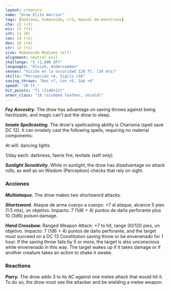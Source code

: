 ```yaml
---
layout: creature
name: "Drow Elite Warrior"
tags: [mediana, humanoide, cr5, manual-de-monstruos]
cha: 12 (+1)
wis: 13 (+1)
int: 11 (0)
con: 14 (+2)
dex: 18 (+4)
str: 13 (+1)
size: Humanoide Mediano (elf)
alignment: neutral evil
challenge: "5 (1,800 XP)"
languages: "Elvish, Undercommon"
senses: "Visión en la oscuridad 120 ft. (36 mts)"
skills: "Percepción +4, Sigilo +10"
saving_throws: "Des +7, Con +5, Sab +4"
speed: "30 ft."
hit_points: "71 (11d8+22)"
armor_class: "18 (studded leather, shield)"
---
```


***Fey Ancestry.*** The drow has advantage on saving throws against being hechizado, and magic can't put the drow to sleep.

***Innate Spellcasting.*** The drow's spellcasting ability is Charisma (spell save DC 12). It can innately cast the following spells, requiring no material components:

At will: dancing lights

1/day each: darkness, faerie fire, levitate (self only)

***Sunlight Sensitivity.*** While in sunlight, the drow has disadvantage on attack rolls, as well as on Wisdom (Perception) checks that rely on sight.

### Acciones

***Multiataque.*** The drow makes two shortsword attacks.

***Shortsword.*** Ataque de arma cuerpo a cuerpo: +7 al ataque, alcance 5 pies (1.5 mts), un objetivo. Impacto: 7 (1d6 + 4) puntos de daño perforante plus 10 (3d6) poison damage.

***Hand Crossbow.*** Ranged Weapon Attack: +7 to hit, range 30/120 pies, un objetivo. Impacto: 7 (1d6 + 4) puntos de daño perforante, and the target must succeed on a DC 13 Constitution saving throw or be envenenado for 1 hour. If the saving throw fails by 5 or more, the target is also unconscious while envenenado in this way. The target wakes up if it takes damage or if another creature takes an action to shake it awake.

### Reactions

***Parry.*** The drow adds 3 to its AC against one melee attack that would hit it. To do so, the drow must see the attacker and be wielding a melee weapon.